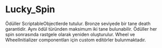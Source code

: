 # Lucky_Spin
Ödüller ScriptableObjectlerde tutulur. Bronze seviyede bir tane death garantidir. Aynı ödül türünden maksimum iki tane bulunabilir. Ödüller her spin sonrasında rastgele olarak yeniden oluşturulur. Wheel ve WheelInitializer componentları için custom editörler bulunmaktadır.
